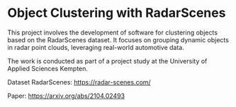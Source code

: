 # Object Clustering with RadarScenes


This project involves the development of software for clustering objects based on the RadarScenes dataset. It focuses on grouping dynamic objects in radar point clouds, leveraging real-world automotive data.

The work is conducted as part of a project study at the University of Applied Sciences Kempten.

Dataset RadarScenes: https://radar-scenes.com/

Paper: https://arxiv.org/abs/2104.02493
